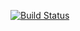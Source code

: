 [![Build Status](https://img.shields.io/travis/StephanGerbeth/vue-boilerplate.svg?style=flat&label=Linux%20build)](https://travis-ci.org/StephanGerbeth/vue-boilerplate)
